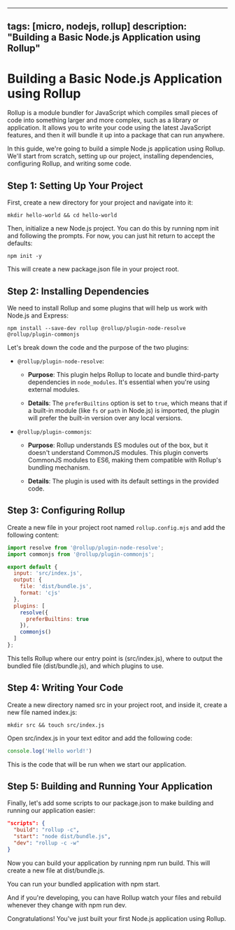 ***

tags: \[micro, nodejs, rollup]
description: "Building a Basic Node.js Application using Rollup"
----------------------------------------------------------------

# Building a Basic Node.js Application using Rollup

Rollup is a module bundler for JavaScript which compiles small pieces of code into something larger and more complex, such as a library or application. It allows you to write your code using the latest JavaScript features, and then it will bundle it up into a package that can run anywhere.

In this guide, we're going to build a simple Node.js application using Rollup. We'll start from scratch, setting up our project, installing dependencies, configuring Rollup, and writing some code.

## Step 1: Setting Up Your Project

First, create a new directory for your project and navigate into it:

```shell
mkdir hello-world && cd hello-world
```

Then, initialize a new Node.js project. You can do this by running npm init and following the prompts. For now, you can just hit return to accept the defaults:

```shell
npm init -y
```

This will create a new package.json file in your project root.

## Step 2: Installing Dependencies

We need to install Rollup and some plugins that will help us work with Node.js and Express:

```shell
npm install --save-dev rollup @rollup/plugin-node-resolve @rollup/plugin-commonjs
```

Let's break down the code and the purpose of the two plugins:

*   `@rollup/plugin-node-resolve`:

    *   **Purpose**: This plugin helps Rollup to locate and bundle third-party dependencies in `node_modules`. It's essential when you're using external modules.

    *   **Details**: The `preferBuiltins` option is set to `true`, which means that if a built-in module (like `fs` or `path` in Node.js) is imported, the plugin will prefer the built-in version over any local versions.

*   `@rollup/plugin-commonjs`:

    *   **Purpose**: Rollup understands ES modules out of the box, but it doesn't understand CommonJS modules. This plugin converts CommonJS modules to ES6, making them compatible with Rollup's bundling mechanism.

    *   **Details**: The plugin is used with its default settings in the provided code.

## Step 3: Configuring Rollup

Create a new file in your project root named `rollup.config.mjs` and add the following content:

```js rollup.config.mjs
import resolve from '@rollup/plugin-node-resolve';
import commonjs from '@rollup/plugin-commonjs';

export default {
  input: 'src/index.js',
  output: {
    file: 'dist/bundle.js',
    format: 'cjs'
  },
  plugins: [
    resolve({
      preferBuiltins: true
    }),
    commonjs()
  ]
};
```

This tells Rollup where our entry point is (src/index.js), where to output the bundled file (dist/bundle.js), and which plugins to use.

## Step 4: Writing Your Code

Create a new directory named src in your project root, and inside it, create a new file named index.js:

```shell
mkdir src && touch src/index.js
```

Open src/index.js in your text editor and add the following code:

```js
console.log('Hello world!')
```

This is the code that will be run when we start our application.

## Step 5: Building and Running Your Application

Finally, let's add some scripts to our package.json to make building and running our application easier:

```json
"scripts": {
  "build": "rollup -c",
  "start": "node dist/bundle.js",
  "dev": "rollup -c -w"
}
```

Now you can build your application by running npm run build. This will create a new file at dist/bundle.js.

You can run your bundled application with npm start.

And if you're developing, you can have Rollup watch your files and rebuild whenever they change with npm run dev.

Congratulations! You've just built your first Node.js application using Rollup.
